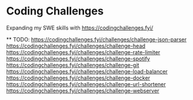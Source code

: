 # Coding Challenges
Expanding my SWE skills with https://codingchallenges.fyi/


** TODO:
https://codingchallenges.fyi/challenges/challenge-json-parser
https://codingchallenges.fyi/challenges/challenge-head
https://codingchallenges.fyi/challenges/challenge-rate-limiter
https://codingchallenges.fyi/challenges/challenge-spotify
https://codingchallenges.fyi/challenges/challenge-git
https://codingchallenges.fyi/challenges/challenge-load-balancer
https://codingchallenges.fyi/challenges/challenge-docker
https://codingchallenges.fyi/challenges/challenge-url-shortener
https://codingchallenges.fyi/challenges/challenge-webserver
